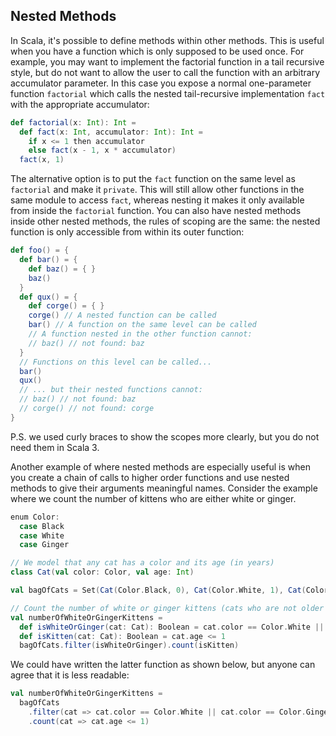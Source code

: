 ## Nested Methods 

In Scala, it's possible to define methods within other methods. 
This is useful when you have a function which is only supposed to be used once. 
For example, you may want to implement the factorial function in a tail recursive style, but do not want to allow 
the user to call the function with an arbitrary accumulator parameter. 
In this case you expose a normal one-parameter function `factorial` which calls the nested tail-recursive implementation 
`fact` with the appropriate accumulator: 

```scala 3
def factorial(x: Int): Int =
  def fact(x: Int, accumulator: Int): Int =
    if x <= 1 then accumulator
    else fact(x - 1, x * accumulator)
  fact(x, 1)
```

The alternative option is to put the `fact` function on the same level as `factorial` and make it `private`. 
This will still allow other functions in the same module to access `fact`, whereas nesting it makes it only available 
from inside the `factorial` function. 
You can also have nested methods inside other nested methods, the rules of scoping are the same: the nested function is 
only accessible from within its outer function: 

```scala 3
def foo() = {
  def bar() = {
    def baz() = { }
    baz()
  }
  def qux() = {
    def corge() = { }
    corge() // A nested function can be called
    bar() // A function on the same level can be called
    // A function nested in the other function cannot: 
    // baz() // not found: baz
  }
  // Functions on this level can be called...
  bar()
  qux()
  // ... but their nested functions cannot: 
  // baz() // not found: baz
  // corge() // not found: corge
}
```

P.S. we used curly braces to show the scopes more clearly, but you do not need them in Scala 3. 

Another example of where nested methods are especially useful is when you create a chain of calls to higher order 
functions and use nested methods to give their arguments meaningful names. 
Consider the example where we count the number of kittens who are either white or ginger. 

```scala 3
enum Color:
  case Black
  case White
  case Ginger

// We model that any cat has a color and its age (in years)
class Cat(val color: Color, val age: Int)

val bagOfCats = Set(Cat(Color.Black, 0), Cat(Color.White, 1), Cat(Color.Ginger, 3))

// Count the number of white or ginger kittens (cats who are not older than 1 year old) 
val numberOfWhiteOrGingerKittens =
  def isWhiteOrGinger(cat: Cat): Boolean = cat.color == Color.White || cat.color == Color.Ginger
  def isKitten(cat: Cat): Boolean = cat.age <= 1
  bagOfCats.filter(isWhiteOrGinger).count(isKitten)
```

We could have written the latter function as shown below, but anyone can agree that it is less readable: 

```scala 3
val numberOfWhiteOrGingerKittens =
  bagOfCats
    .filter(cat => cat.color == Color.White || cat.color == Color.Ginger)
    .count(cat => cat.age <= 1)
```